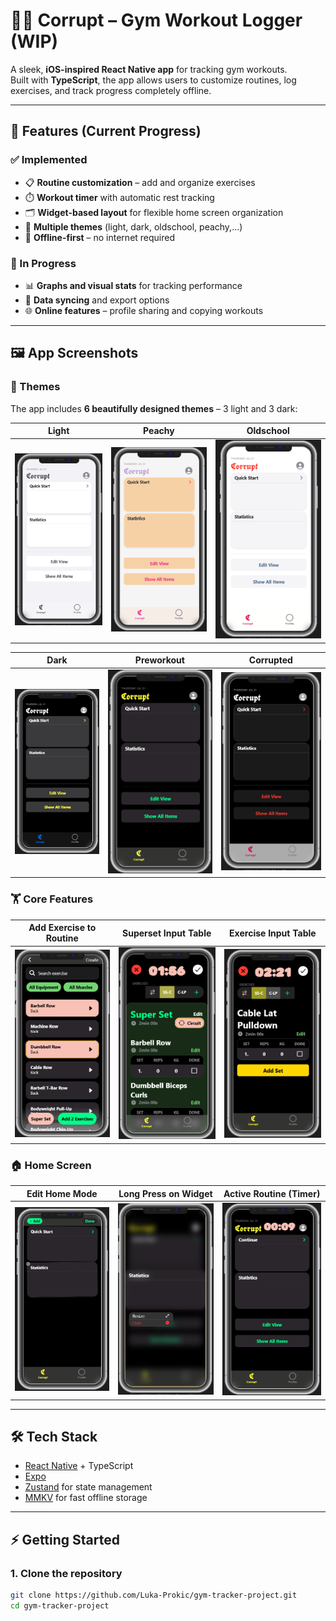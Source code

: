 # 🏋️‍♂️ Corrupt – Gym Workout Logger (WIP)

A sleek, **iOS-inspired React Native app** for tracking gym workouts.  
Built with **TypeScript**, the app allows users to customize routines, log exercises, and track progress completely offline.  

---

## 🚀 Features (Current Progress)

### ✅ Implemented
- 📋 **Routine customization** – add and organize exercises  
- ⏱️ **Workout timer** with automatic rest tracking  
- 🗂️ **Widget-based layout** for flexible home screen organization  
- 🎨 **Multiple themes** (light, dark, oldschool, peachy,...)  
- 💾 **Offline-first** – no internet required  

### 🚧 In Progress
- 📊 **Graphs and visual stats** for tracking performance  
- 🔄 **Data syncing** and export options  
- 🌐 **Online features** – profile sharing and copying workouts  

---

## 🖼️ App Screenshots

### 🎨 Themes
The app includes **6 beautifully designed themes** – 3 light and 3 dark:

| Light | Peachy | Oldschool |
|-------|--------|-----------|
| ![Light](./screenshots/theme-light.png) | ![Peachy](./screenshots/theme-peachy.png) | ![Oldschool](./screenshots/theme-old-school.png) |

| Dark | Preworkout | Corrupted |
|------|------------|-----------|
| ![Dark](./screenshots/theme-dark.png) | ![Preworkout](./screenshots/theme-preworkout.png) | ![Corrupted](./screenshots/theme-corrupted.png) |


### 🏋️ Core Features
| Add Exercise to Routine | Superset Input Table | Exercise Input Table |
|--------------------------|---------------------|----------------------|
| ![Add Exercise](./screenshots/add-exercise.png) | ![Superset](./screenshots/superset-input.png) | ![Exercise Input](./screenshots/exercise-input.png) |


### 🏠 Home Screen
| Edit Home Mode | Long Press on Widget | Active Routine (Timer) |
|----------------|----------------------|------------------------|
| ![Edit Home](./screenshots/edit-home.png) | ![Long Press](./screenshots/long-press-widget.png) | ![Routine Timer](./screenshots/routine-timer.png) |

---

## 🛠️ Tech Stack

- [React Native](https://reactnative.dev/) + TypeScript  
- [Expo](https://expo.dev/)  
- [Zustand](https://github.com/pmndrs/zustand) for state management  
- [MMKV](https://github.com/mrousavy/react-native-mmkv) for fast offline storage  

---

## ⚡️ Getting Started

### 1. Clone the repository

```bash
git clone https://github.com/Luka-Prokic/gym-tracker-project.git
cd gym-tracker-project
